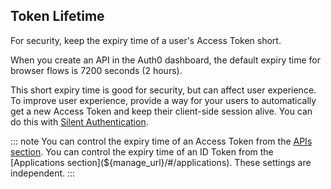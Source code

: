 ## Token Lifetime

For security, keep the expiry time of a user's Access Token short. 

When you create an API in the Auth0 dashboard, the default expiry time for browser flows is 7200 seconds (2 hours).

This short expiry time is good for security, but can affect user experience. To improve user experience, provide a way for your users to automatically get a new Access Token and keep their client-side session alive. You can do this with [Silent Authentication](/api-auth/tutorials/silent-authentication).

::: note
You can control the expiry time of an Access Token from the [APIs section](${manage_url}/#/apis). 
You can control the expiry time of an ID Token from the [Applications section](${manage_url}/#/applications). 
These settings are independent.
:::
